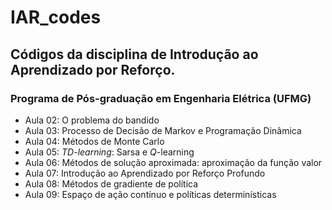# IAR_codes
## Códigos da disciplina de Introdução ao Aprendizado por Reforço.
### Programa de Pós-graduação em Engenharia Elétrica (UFMG)

- Aula 02: O problema do bandido
- Aula 03: Processo de Decisão de Markov e Programação Dinâmica
- Aula 04: Métodos de Monte Carlo
- Aula 05: *TD-learning*: Sarsa e *Q*-learning
- Aula 06: Métodos de solução aproximada: aproximação da função valor
- Aula 07: Introdução ao Aprendizado por Reforço Profundo
- Aula 08: Métodos de gradiente de política
- Aula 09: Espaço de ação contínuo e políticas determinísticas
